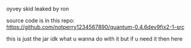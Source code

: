 oyvey skid leaked by ron

source code is in this repo: https://github.com/notperry1234567890/quantum-0.4.6dev9fix2-1-src

this is just the jar idk what u wanna do with it but if u need it then here
